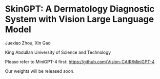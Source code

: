 # SkinGPT: A Dermatology Diagnostic System with Vision Large Language Model

Juexiao Zhou, Xin Gao

King Abdullah University of Science and Technology

Please refer to MiniGPT-4 first: https://github.com/Vision-CAIR/MiniGPT-4

Our weights will be released soon.
